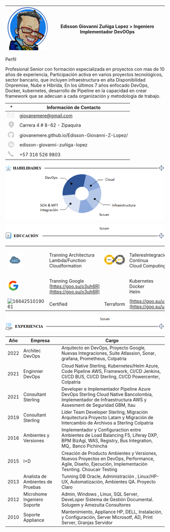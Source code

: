 | ![1664252126748](image/README/1664252126748.png) | Edisson Giovanni Zuñiga Lopez > Ingeniero Implementador DevOOps<br /> |
| ---------------------------------------------- | ---------------------------------------------------------------------- |

Perfil

Profesional Senior con formación especializada en proyectos con mas de 10 años de experiencia, Participación activa en varios proyectos tecnológicos, sector bancario, que incluyen infraestructura en alta Disponibilidad Onpremise, Nube e Hibrida, En los últimos 7 años enfocado DevOps, Docker, kubernetes, desarrollo de Pipeline en la capacidad en crear framework que se adecuan a cada organización y metodología de trabajo.


| *                                              | Información de Contacto                        |
| ---------------------------------------------- | ----------------------------------------------- |
| ![1664250164543](image/README/1664250164543.png) | giovanemere@gmail.com                           |
| ![1664250169838](image/README/1664250169838.png) | Carrera 4 # 8-62 - Zipaquira                    |
| ![1664250180878](image/README/1664250180878.png) | giovanemere.github.io/Edisson-Giovanni-Z-Lopez/ |
| ![1664250186800](image/README/1664250186800.png) | edisson-giovanni-zuñiga-lopez                  |
| ![1664250190937](image/README/1664250190937.png) | +57 316 526 9803                                |

![1664250249412](image/README/1664250249412.png)

![1664250908933](image/README/1664250908933.png)

|                                                                                                                                                             |                                                                  |                                                |                                                    |                                                |                                                               |
| ----------------------------------------------------------------------------------------------------------------------------------------------------------- | ---------------------------------------------------------------- | ---------------------------------------------- | -------------------------------------------------- | ---------------------------------------------- | ------------------------------------------------------------- |
| ![1664250958315](image/README/1664250958315.png)                                                                                                              | Tranning Architectura<br />Lambda/Function<br />Cloudformation   | ![1664251026492](image/README/1664251026492.png) | TalleresIntegración Continua<br />Cloud Computing | ![1664251085960](image/README/1664251085960.png) | Univeridad Cooperativa de Colombia<br />Ingeniero de Sietemas |
| ![1664250998627](image/README/1664250998627.png)                                                                                                              | Tranning Google<br />[https://goo.su/o3uh6R](https://goo.su/o3uh6R) |                                                | Kubernetes<br />Docker<br />Helm                   | ![1664251100477](image/README/1664251100477.png) | Seminario Itil v3, Cobit 5 e ISO 20000:2011                 |
| ![1664251019061](https://file+.vscode-resource.vscode-cdn.net/d%3A/Projects/Repositorios/giovanemere/Edisson-Giovanni-Z-Lopez/image/README/1664251019061.png) | Certified                                                        | Terraform                                      | [https://goo.su/uRPY](https://goo.su/uRPY)            | ![1664251220565](image/README/1664251220565.png) | Certified                                                     |

![1664251297136](image/README/1664251297136.png)

| Año | Empresa                          | Cargo                                                                                                                                                        |
| ---- | -------------------------------- | ------------------------------------------------------------------------------------------------------------------------------------------------------------ |
| 2022 | Architec DevOps                  | Arquitecto en DevOps, Proyecto Google, Nuevas Integraciones, Suite Atlassion, Sonar, grafana, Prometheus, Colpatria                                          |
| 2021 | Enginnier DevOps                 | Cloud Native Sterling, Kubernetes/Helm Azure, Code Pipeline AWS, Framework, CI/CD Jenkins, CI/CD BUS, CI/CD Sterling, CI/CD Powercenter, Colpatria           |
| 2021 | Consultant Sterling              | Developer e Implementador Pipeline Azure DevOps Sterling Cloud Native Bancolombia, Implementador de Infraestructura AWS y Assesment de Seguridad GBM, Itau   |
| 2019 | Consultant Sterling              | Líder Team Developer Sterling, Migración Arquitectura Proyecto Latam y Migración de Intercambio de Archivos a Sterling Colpatria                          |
| 2016 | Ambientes y Versiones            | Implementador y Configuraction entre Ambientes de Load Balancing F5, Liferay DXP, BPM BizAgi, WAS, Registry, Bus Integration, MQ,. Banco Pichincha           |
| 2015 | I+D                              | Creación de Producto Ambientes y Versiones, Nuevos Proyectos en DevOps, Performance, Agile, Diseño, Ejecución, Implementación Tesnting. Choucair Testing |
| 2013 | Analista de Ambientes de Pruebas | Tunning DB Oracle, Administración , Linux/HP-UX, Automatización, Ambientes QA. Proyecto Claro                                                              |
| 2012 | Microhome Ingeniero  Soporte     | Admin, Windows , Linux, SQL Server, DeveLoper Sistema de Gestión Documental. Solugem y Amezuita Consultores                                                 |
| 2010 | Soporte Appliance                | Mantenimiento, Appliance HP, DELL, Instalación, y Configuración, Server Microsotf, AD, Print Server, Granjas Servidor                                      |
